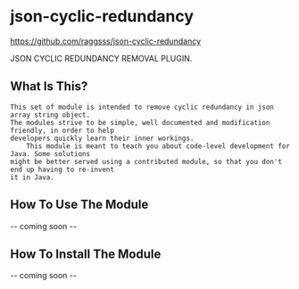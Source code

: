 json-cyclic-redundancy
======================

https://github.com/raggsss/json-cyclic-redundancy

JSON CYCLIC REDUNDANCY REMOVAL PLUGIN.

What Is This?
-------------

    This set of module is intended to remove cyclic redundancy in json array string object.
    The modules strive to be simple, well documented and modification friendly, in order to help
    developers quickly learn their inner workings.
        This module is meant to teach you about code-level development for Java. Some solutions
    might be better served using a contributed module, so that you don't end up having to re-invent
    it in Java.

How To Use The Module
-----------------------

 -- coming soon --

How To Install The Module
--------------------------

 -- coming soon --

